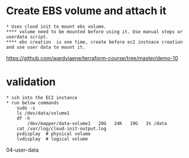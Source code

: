 
# Create EBS volume and attach it
    * Uses cloud init to mount ebs volume.
    **** volume need to be mounted before using it. Use manual steps or userdata script.
    **** ebs creation  is one time, create before ec2 instnace creation and use user data to mount it.


https://github.com/wardviaene/terraform-course/tree/master/demo-10

# validation
    * ssh into the EC2 instance
    * run below commands
        sudo -s
        ls /dev/data/volume1
        df -h
            /dev/mapper/data-volume1   20G   24K   19G   1% /data
        cat /var/log/cloud-init-output.log
        pvdisplay  # physical volume
        lvdisplay  # logical volume
04-user-data